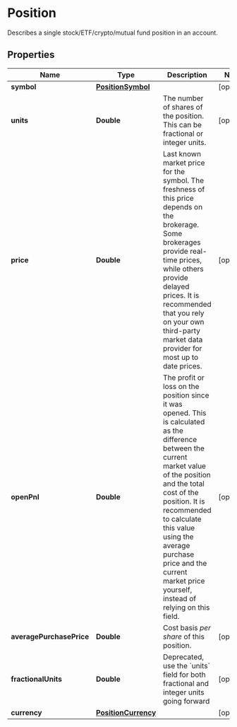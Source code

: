 

# Position

Describes a single stock/ETF/crypto/mutual fund position in an account.

## Properties

| Name | Type | Description | Notes |
|------------ | ------------- | ------------- | -------------|
|**symbol** | [**PositionSymbol**](PositionSymbol.md) |  |  [optional] |
|**units** | **Double** | The number of shares of the position. This can be fractional or integer units. |  [optional] |
|**price** | **Double** | Last known market price for the symbol. The freshness of this price depends on the brokerage. Some brokerages provide real-time prices, while others provide delayed prices. It is recommended that you rely on your own third-party market data provider for most up to date prices. |  [optional] |
|**openPnl** | **Double** | The profit or loss on the position since it was opened. This is calculated as the difference between the current market value of the position and the total cost of the position. It is recommended to calculate this value using the average purchase price and the current market price yourself, instead of relying on this field. |  [optional] |
|**averagePurchasePrice** | **Double** | Cost basis _per share_ of this position. |  [optional] |
|**fractionalUnits** | **Double** | Deprecated, use the &#x60;units&#x60; field for both fractional and integer units going forward |  [optional] |
|**currency** | [**PositionCurrency**](PositionCurrency.md) |  |  [optional] |




